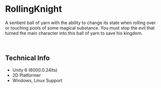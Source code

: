 # RollingKnight

A sentient ball of yarn with the ability to change its state when rolling over or touching pools of some magical substance. You must stop the evil that turned the main character into this ball of yarn to save his kingdom.

<br />

## Technical Info
* Unity 6 (6000.0.24lts)
* 2D Platformer
* Windows, Linux Support